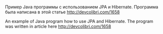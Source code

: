 Пример Java программы c использованием JPA и Hibernate. Программа была написана в этой статье http://devcolibri.com/1658

An example of Java program how to use JPA and Hibernate. The program was written in article here http://devcolibri.com/1658
